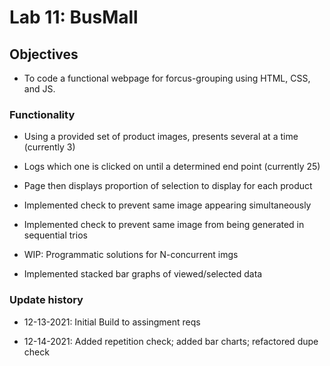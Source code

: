 # Lab 11: BusMall

## Objectives

* To code a functional webpage for forcus-grouping using HTML, CSS, and JS.

### Functionality

* Using a provided set of product images, presents several at a time (currently 3)

* Logs which one is clicked on until a determined end point (currently 25)

* Page then displays proportion of selection to display for each product

* Implemented check to prevent same image appearing simultaneously

* Implemented check to prevent same image from being generated in sequential trios

* WIP: Programmatic solutions for N-concurrent imgs

* Implemented stacked bar graphs of viewed/selected data

### Update history

* 12-13-2021: Initial Build to assingment reqs

* 12-14-2021: Added repetition check; added bar charts; refactored dupe check
